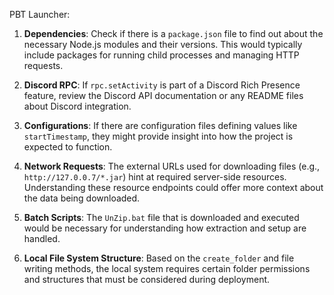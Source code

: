 PBT Launcher:

1. **Dependencies**: Check if there is a `package.json` file to find out about the necessary Node.js modules and their versions. This would typically include packages for running child processes and managing HTTP requests.

2. **Discord RPC**: If `rpc.setActivity` is part of a Discord Rich Presence feature, review the Discord API documentation or any README files about Discord integration.

3. **Configurations**: If there are configuration files defining values like `startTimestamp`, they might provide insight into how the project is expected to function.

4. **Network Requests**: The external URLs used for downloading files (e.g., `http://127.0.0.7/*.jar`) hint at required server-side resources. Understanding these resource endpoints could offer more context about the data being downloaded.

5. **Batch Scripts**: The `UnZip.bat` file that is downloaded and executed would be necessary for understanding how extraction and setup are handled.

6. **Local File System Structure**: Based on the `create_folder` and file writing methods, the local system requires certain folder permissions and structures that must be considered during deployment.

